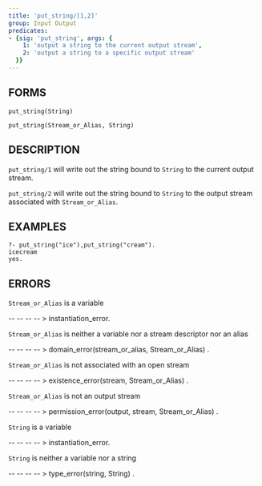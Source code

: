 ```yaml
---
title: 'put_string/[1,2]'
group: Input Output
predicates:
- {sig: 'put_string', args: {
    1: 'output a string to the current output stream',
    2: 'output a string to a specific output stream'
  }}
---
```


## FORMS
```
put_string(String)

put_string(Stream_or_Alias, String)
```
## DESCRIPTION

`put_string/1` will write out the string bound to `String` to the current output stream.

`put_string/2` will write out the string bound to `String` to the output stream associated with `Stream_or_Alias`.

## EXAMPLES

```
?- put_string("ice"),put_string("cream").
icecream
yes.
```
## ERRORS

`Stream_or_Alias` is a variable

-- -- -- -- &gt; instantiation_error.

`Stream_or_Alias` is neither a variable nor a stream descriptor nor an alias

-- -- -- -- &gt; domain_error(stream_or_alias, Stream_or_Alias) .

`Stream_or_Alias` is not associated with an open stream

-- -- -- -- &gt; existence_error(stream, Stream_or_Alias) .

`Stream_or_Alias` is not an output stream

-- -- -- -- &gt; permission_error(output, stream, Stream_or_Alias) .

`String` is a variable

-- -- -- -- &gt; instantiation_error.

`String` is neither a variable nor a string

-- -- -- -- &gt; type_error(string, String) .

